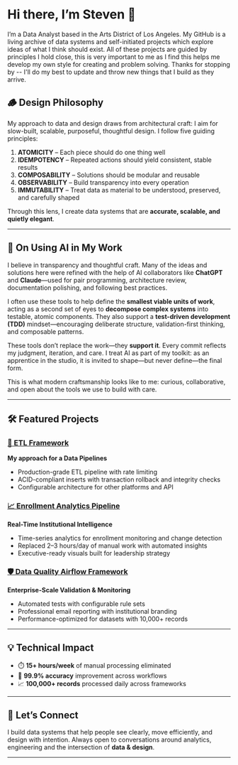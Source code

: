 # Hi there, I’m Steven 👋

I’m a Data Analyst based in the Arts District of Los Angeles. My GitHub is a living archive of data systems and self-initiated projects which explore ideas of what I think should exist. All of these projects are guided by principles I hold close, this is very important to me as I find this helps me develop my own style for creating and problem solving. Thanks for stopping by -- I'll do my best to update and throw new things that I build as they arrive. 

## 🪵 Design Philosophy

My approach to data and design draws from architectural craft: I aim for slow-built, scalable, purposeful, thoughtful design. I follow five guiding principles:

1. **ATOMICITY** – Each piece should do one thing well  
2. **IDEMPOTENCY** – Repeated actions should yield consistent, stable results  
3. **COMPOSABILITY** – Solutions should be modular and reusable  
4. **OBSERVABILITY** – Build transparency into every operation  
5. **IMMUTABILITY** – Treat data as material to be understood, preserved, and carefully shaped  

Through this lens, I create data systems that are **accurate, scalable, and quietly elegant**.

---

## 🤖 On Using AI in My Work

I believe in transparency and thoughtful craft. Many of the ideas and solutions here were refined with the help of AI collaborators like **ChatGPT** and **Claude**—used for pair programming, architecture review, documentation polishing, and following best practices.

I often use these tools to help define the **smallest viable units of work**, acting as a second set of eyes to **decompose complex systems** into testable, atomic components. They also support a **test-driven development (TDD)** mindset—encouraging deliberate structure, validation-first thinking, and composable patterns.

These tools don’t replace the work—they **support it**. Every commit reflects my judgment, iteration, and care. I treat AI as part of my toolkit: as an apprentice in the studio, it is invited to shape—but never define—the final form.

This is what modern craftsmanship looks like to me: curious, collaborative, and open about the tools we use to build with care.

---

## 🛠️ Featured Projects

### [🔐 ETL Framework](https://github.com/teeeven/etl)  
**My approach for a Data Pipelines**  
- Production-grade ETL pipeline with rate limiting  
- ACID-compliant inserts with transaction rollback and integrity checks  
- Configurable architecture for other platforms and API

### [📈 Enrollment Analytics Pipeline](./enrollment-analytics-pipeline/)  
**Real-Time Institutional Intelligence**  
- Time-series analytics for enrollment monitoring and change detection  
- Replaced 2–3 hours/day of manual work with automated insights  
- Executive-ready visuals built for leadership strategy  

### [🛡️ Data Quality Airflow Framework](https://github.com/teeeven/data-quality-airflow-framework) 
**Enterprise-Scale Validation & Monitoring**  
- Automated tests with configurable rule sets  
- Professional email reporting with institutional branding  
- Performance-optimized for datasets with 10,000+ records  

---

## 💡 Technical Impact

- ⏱️ **15+ hours/week** of manual processing eliminated  
- 🎯 **99.9% accuracy** improvement across workflows  
- 📈 **100,000+ records** processed daily across frameworks  

---

## 🤝 Let’s Connect

I build data systems that help people see clearly, move efficiently, and design with intention. Always open to conversations around analytics, engineering and the intersection of **data & design**.

---
